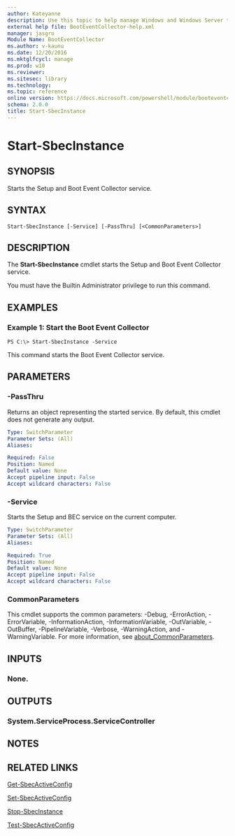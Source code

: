 ```yaml
---
author: Kateyanne
description: Use this topic to help manage Windows and Windows Server technologies with Windows PowerShell.
external help file: BootEventCollector-help.xml
manager: jasgro
Module Name: BootEventCollector
ms.author: v-kaunu
ms.date: 12/20/2016
ms.mktglfcycl: manage
ms.prod: w10
ms.reviewer: 
ms.sitesec: library
ms.technology: 
ms.topic: reference
online version: https://docs.microsoft.com/powershell/module/booteventcollector/start-sbecinstance?view=windowsserver2022-ps&wt.mc_id=ps-gethelp
schema: 2.0.0
title: Start-SbecInstance
---
```


# Start-SbecInstance

## SYNOPSIS
Starts the Setup and Boot Event Collector service.

## SYNTAX

```
Start-SbecInstance [-Service] [-PassThru] [<CommonParameters>]
```

## DESCRIPTION
The **Start-SbecInstance** cmdlet starts the Setup and Boot Event Collector service.

You must have the Builtin Administrator privilege to run this command.

## EXAMPLES

### Example 1: Start the Boot Event Collector
```
PS C:\> Start-SbecInstance -Service
```

This command starts the Boot Event Collector service.

## PARAMETERS

### -PassThru
Returns an object representing the started service.
By default, this cmdlet does not generate any output.

```yaml
Type: SwitchParameter
Parameter Sets: (All)
Aliases: 

Required: False
Position: Named
Default value: None
Accept pipeline input: False
Accept wildcard characters: False
```

### -Service
Starts the Setup and BEC service on the current computer.

```yaml
Type: SwitchParameter
Parameter Sets: (All)
Aliases: 

Required: True
Position: Named
Default value: None
Accept pipeline input: False
Accept wildcard characters: False
```

### CommonParameters
This cmdlet supports the common parameters: -Debug, -ErrorAction, -ErrorVariable, -InformationAction, -InformationVariable, -OutVariable, -OutBuffer, -PipelineVariable, -Verbose, -WarningAction, and -WarningVariable. For more information, see [about_CommonParameters](https://go.microsoft.com/fwlink/?LinkID=113216).

## INPUTS

### None.

## OUTPUTS

### System.ServiceProcess.ServiceController

## NOTES

## RELATED LINKS

[Get-SbecActiveConfig](./Get-SbecActiveConfig.md)

[Set-SbecActiveConfig](./Set-SbecActiveConfig.md)

[Stop-SbecInstance](./Stop-SbecInstance.md)

[Test-SbecActiveConfig](./Test-SbecActiveConfig.md)


